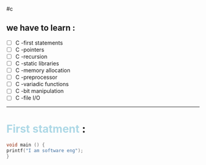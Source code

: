 #c 

## we have to learn : 

 - [ ] C -first statements 
 - [ ] C -pointers
 - [ ] C -recursion
 - [ ] C -static libraries
 - [ ] C -memory allocation
 - [ ] C -preprocessor
 - [ ] C -variadic functions
 - [ ] C -bit manipulation 
 - [ ] C -file I/O

------------------------------------
# <span style='color : lightblue'>First statment</span> :

````c
void main () {
printf("I am software eng");
}
````
